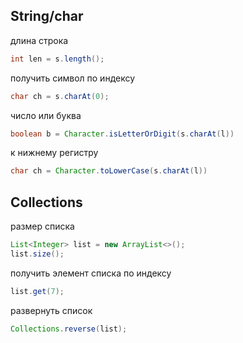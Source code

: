 
## String/char
длина строка 
```java
int len = s.length();
```
получить символ по индексу
```java
char ch = s.charAt(0);
```

число или буква
```java
boolean b = Character.isLetterOrDigit(s.charAt(l))
```

к нижнему регистру
```java
char ch = Character.toLowerCase(s.charAt(l))
```
## Collections
размер списка
```java
List<Integer> list = new ArrayList<>();
list.size();
```

получить элемент списка по индексу
```java
list.get(7);
```

развернуть список
```java
Collections.reverse(list);
```